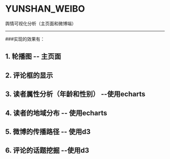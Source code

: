 # YUNSHAN_WEIBO
舆情可视化分析（主页面和微博端）
***
###实现的效果有：
## 1. 轮播图   -- 主页面
## 2. 评论框的显示
## 3. 读者属性分析（年龄和性别） --使用echarts
## 4. 读者的地域分布 -- 使用echarts
## 5. 微博的传播路径 -- 使用d3
## 6. 评论的话题挖掘 --使用d3

